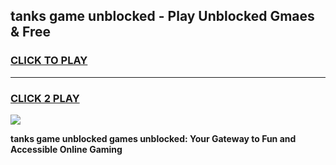 
## tanks game unblocked - Play Unblocked Gmaes & Free
<h3>
<a href="https://premium.freeplayer.one?title=tanks_game_unblocked&ref=19F">CLICK TO PLAY</a></h3>
<hr>

<h3>
<a href="https://premium.freeplayer.one?title=tanks_game_unblocked&ref=19F">CLICK 2 PLAY</a>
  
</h3>

<a href="https://premium.freeplayer.one?title=tanks_game_unblocked&ref=19F/"><img src="https://clearcache.store/games.png"></a>


**tanks game unblocked games unblocked: Your Gateway to Fun and Accessible Online Gaming**
